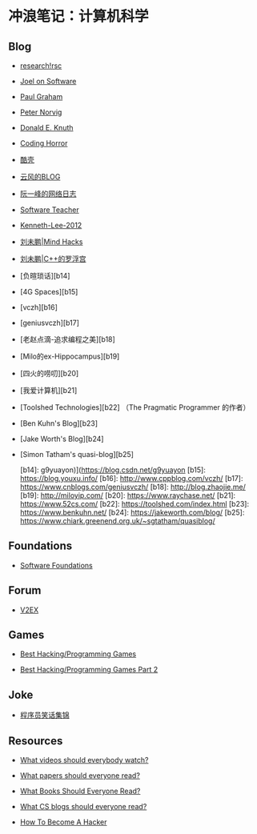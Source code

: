 # 冲浪笔记：计算机科学

## Blog

- [research!rsc][b1]
- [Joel on Software][b2]
- [Paul Graham][b3]
- [Peter Norvig][b4]
- [Donald E. Knuth][b5]
- [Coding Horror][b6]
- [酷壳][b7]
- [云风的BLOG][b8]
- [阮一峰的网络日志][b9]
- [Software Teacher][b10]
- [Kenneth-Lee-2012][b11]
- [刘未鹏|Mind Hacks][b12]
- [刘未鹏|C++的罗浮宫][b13]
- [负暄琐话][b14]
- [4G Spaces][b15]
- [vczh][b16]
- [geniusvczh][b17]
- [老赵点滴-追求编程之美][b18]
- [Milo的ex-Hippocampus][b19]
- [四火的唠叨][b20]
- [我爱计算机][b21]
- [Toolshed Technologies][b22] （The Pragmatic Programmer 的作者）
- [Ben Kuhn's Blog][b23]
- [Jake Worth's Blog][b24]
- [Simon Tatham's quasi-blog][b25]

  [b1]: https://research.swtch.com/
  [b2]: https://www.joelonsoftware.com/
  [b3]: http://www.paulgraham.com/articles.html
  [b4]: http://norvig.com/
  [b5]: https://www-cs-faculty.stanford.edu/~knuth/
  [b6]: https://blog.codinghorror.com/
  [b7]: https://coolshell.cn/
  [b8]: https://blog.codingnow.com/
  [b9]: http://www.ruanyifeng.com/blog/
  [b10]: https://www.cnblogs.com/xinz/archive/2011/05/16/2048044.html
  [b11]: https://gitee.com/Kenneth-Lee-2012
  [b12]: http://mindhacks.cn/
  [b13]: https://blog.csdn.net/pongba
  [b14]: g9yuayon)](https://blog.csdn.net/g9yuayon
  [b15]: https://blog.youxu.info/
  [b16]: http://www.cppblog.com/vczh/
  [b17]: https://www.cnblogs.com/geniusvczh/
  [b18]: http://blog.zhaojie.me/
  [b19]: http://miloyip.com/
  [b20]: https://www.raychase.net/
  [b21]: https://www.52cs.com/
  [b22]: https://toolshed.com/index.html
  [b23]: https://www.benkuhn.net/
  [b24]: https://jakeworth.com/blog/
  [b25]: https://www.chiark.greenend.org.uk/~sgtatham/quasiblog/

## Foundations

- [Software Foundations][f1]

  [f1]: https://softwarefoundations.cis.upenn.edu/

## Forum

- [V2EX][forum1]

  [forum1]: https://www.v2ex.com/

## Games

- [Best Hacking/Programming Games][g1]
- [Best Hacking/Programming Games Part 2][g2]

  [g1]: https://apnacodingadda.blogspot.com/2022/02/best-hackingprogramming-games.html
  [g2]: https://apnacodingadda.blogspot.com/2022/02/best-hackingprogramming-games-part-2.html

## Joke

- [程序员笑话集锦][j1]

  [j1]: https://disksing.com/programmer-jokes/

## Resources

- [What videos should everybody watch?][r1]
- [What papers should everyone read?][r2]
- [What Books Should Everyone Read?][r3]
- [What CS blogs should everyone read?][r4]
- [How To Become A Hacker][r5]

  [r1]: https://cstheory.stackexchange.com/questions/1198/what-videos-should-everybody-watch
  [r2]: https://cstheory.stackexchange.com/questions/1168/what-papers-should-everyone-read
  [r3]: https://cstheory.stackexchange.com/questions/3253/what-books-should-everyone-read
  [r4]: https://cstheory.stackexchange.com/questions/22191/what-cs-blogs-should-everyone-read
  [r5]: http://www.catb.org/~esr/faqs/hacker-howto.html
